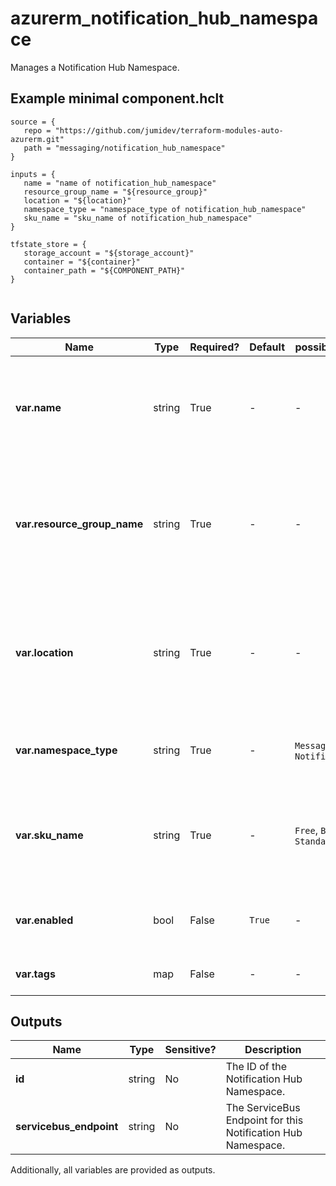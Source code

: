 # azurerm_notification_hub_namespace

Manages a Notification Hub Namespace.

## Example minimal component.hclt

```hcl
source = {
   repo = "https://github.com/jumidev/terraform-modules-auto-azurerm.git" 
   path = "messaging/notification_hub_namespace" 
}

inputs = {
   name = "name of notification_hub_namespace" 
   resource_group_name = "${resource_group}" 
   location = "${location}" 
   namespace_type = "namespace_type of notification_hub_namespace" 
   sku_name = "sku_name of notification_hub_namespace" 
}

tfstate_store = {
   storage_account = "${storage_account}" 
   container = "${container}" 
   container_path = "${COMPONENT_PATH}" 
}


```

## Variables

| Name | Type | Required? |  Default  |  possible values |  Description |
| ---- | ---- | --------- |  ----------- | ----------- | ----------- |
| **var.name** | string | True | -  |  -  |  The name to use for this Notification Hub Namespace. Changing this forces a new resource to be created. | 
| **var.resource_group_name** | string | True | -  |  -  |  The name of the Resource Group in which the Notification Hub Namespace should exist. Changing this forces a new resource to be created. | 
| **var.location** | string | True | -  |  -  |  The Azure Region in which this Notification Hub Namespace should be created. Changing this forces a new resource to be created. | 
| **var.namespace_type** | string | True | -  |  `Messaging`, `NotificationHub`  |  The Type of Namespace - possible values are `Messaging` or `NotificationHub`. | 
| **var.sku_name** | string | True | -  |  `Free`, `Basic`, `Standard`  |  The name of the SKU to use for this Notification Hub Namespace. Possible values are `Free`, `Basic` or `Standard`. | 
| **var.enabled** | bool | False | `True`  |  -  |  Is this Notification Hub Namespace enabled? Defaults to `true`. | 
| **var.tags** | map | False | -  |  -  |  A mapping of tags to assign to the resource. | 



## Outputs

| Name | Type | Sensitive? | Description |
| ---- | ---- | --------- | --------- |
| **id** | string | No  | The ID of the Notification Hub Namespace. | 
| **servicebus_endpoint** | string | No  | The ServiceBus Endpoint for this Notification Hub Namespace. | 

Additionally, all variables are provided as outputs.
